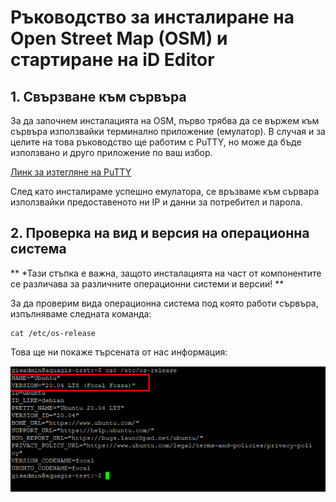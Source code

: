 # Ръководство за инсталиране на Open Street Map (OSM) и стартиране на iD Editor

## 1. Свързване към сървъра

За да започнем инсталацията на OSM, първо трябва да се вържем към сървъра използвайки терминално приложение (емулатор). В случая и за целите на това ръководство ще работим с PuTTY, но може да бъде използвано и друго приложение по ваш избор.

   [Линк за изтегляне на PuTTY](https://www.putty.org/)

След като инсталираме успешно емулатора, се връзваме към сървара използвайки предоставеното ни IP и данни за потребител и парола.


## 2. Проверка на вид и версия на операционна система

** *Тази стъпка е важна, защото инсталацията на част от компонентите се различава за различните операционни системи и версии! **

За да проверим вида операционна система под която работи сървъра, изпълняваме следната команда:

```
cat /etc/os-release
```
Това ще ни покаже търсената от нас информация: 

 ![Image#1](/src/img/IMG_001.png)  
